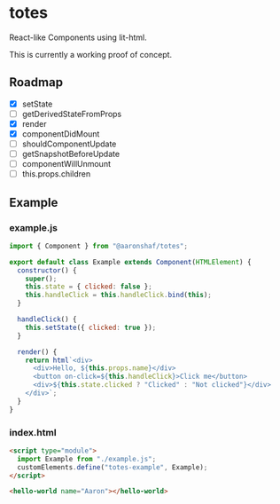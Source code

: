 # totes

React-like Components using lit-html.

This is currently a working proof of concept.

## Roadmap

- [x] setState
- [ ] getDerivedStateFromProps
- [x] render
- [x] componentDidMount
- [ ] shouldComponentUpdate
- [ ] getSnapshotBeforeUpdate
- [ ] componentWillUnmount
- [ ] this.props.children

## Example

### example.js

```javascript
import { Component } from "@aaronshaf/totes";

export default class Example extends Component(HTMLElement) {
  constructor() {
    super();
    this.state = { clicked: false };
    this.handleClick = this.handleClick.bind(this);
  }

  handleClick() {
    this.setState({ clicked: true });
  }

  render() {
    return html`<div>
      <div>Hello, ${this.props.name}</div>
      <button on-click=${this.handleClick}>Click me</button>
      <div>${this.state.clicked ? "Clicked" : "Not clicked"}</div>
    </div>`;
  }
}
```

### index.html

```html
<script type="module">
  import Example from "./example.js";
  customElements.define("totes-example", Example);
</script>

<hello-world name="Aaron"></hello-world>
```
